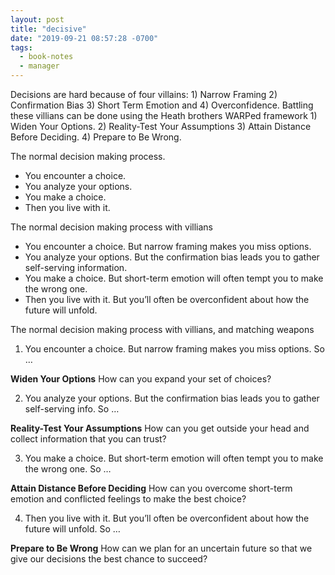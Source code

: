 ```yaml
---
layout: post
title: "decisive"
date: "2019-09-21 08:57:28 -0700"
tags:
  - book-notes
  - manager
---
```


Decisions are hard because of four villains: 1) Narrow Framing 2) Confirmation Bias 3) Short Term Emotion and 4) Overconfidence. Battling these villians can be done using the Heath brothers WARPed framework 1) Widen Your Options. 2) Reality-Test Your Assumptions 3) Attain Distance Before Deciding. 4) Prepare to Be Wrong.


The normal decision making process.

* You encounter a choice.
* You analyze your options.
* You make a choice.
* Then you live with it.


The normal decision making process with villians

* You encounter a choice. But narrow framing makes you miss options.
* You analyze your options. But the confirmation bias leads you to gather self-serving information.
* You make a choice. But short-term emotion will often tempt you to make the wrong one.
* Then you live with it. But you’ll often be overconfident about how the future will unfold.

The normal decision making process with villians, and matching weapons

1. You encounter a choice. But narrow framing makes you miss options. So …

**Widen Your Options** How can you expand your set of choices?

2. You analyze your options. But the confirmation bias leads you to gather self-serving info. So …

**Reality-Test Your Assumptions** How can you get outside your head and collect information that you can trust?

3. You make a choice. But short-term emotion will often tempt you to make the wrong one. So …

**Attain Distance Before Deciding**  How can you overcome short-term emotion and conflicted feelings to make the best choice?

4. Then you live with it. But you’ll often be overconfident about how the future will unfold. So …

**Prepare to Be Wrong** How can we plan for an uncertain future so that we give our decisions the best chance to succeed?

